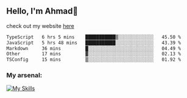 
## Hello, I'm Ahmad👋

check out my website [here](https://ahmadalwi.com/)

<!--START_SECTION:waka-->

```txt
TypeScript   6 hrs 5 mins    ███████████▒░░░░░░░░░░░░░   45.50 %
JavaScript   5 hrs 48 mins   ███████████░░░░░░░░░░░░░░   43.39 %
Markdown     36 mins         █░░░░░░░░░░░░░░░░░░░░░░░░   04.49 %
Other        17 mins         ▓░░░░░░░░░░░░░░░░░░░░░░░░   02.13 %
TSConfig     15 mins         ▒░░░░░░░░░░░░░░░░░░░░░░░░   01.92 %
```

<!--END_SECTION:waka-->

### My arsenal:

[![My Skills](https://skillicons.dev/icons?i=js,ts,py,go,react,nextjs,svelte,nodejs,django,tailwind,html,css,sass,firebase,mongodb,postgres,mysql,redis,git,github,docker,vscode,figma,godot)](https://skillicons.dev)
